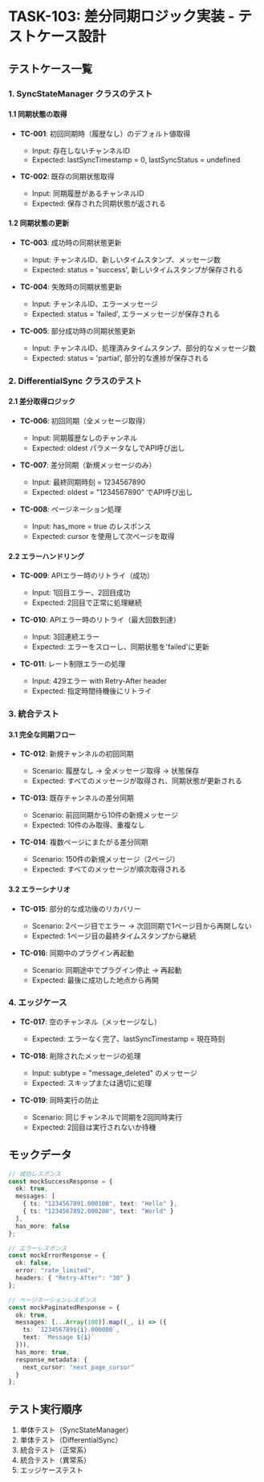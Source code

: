 # TASK-103: 差分同期ロジック実装 - テストケース設計

## テストケース一覧

### 1. SyncStateManager クラスのテスト

#### 1.1 同期状態の取得
- **TC-001**: 初回同期時（履歴なし）のデフォルト値取得
  - Input: 存在しないチャンネルID
  - Expected: lastSyncTimestamp = 0, lastSyncStatus = undefined

- **TC-002**: 既存の同期状態取得
  - Input: 同期履歴があるチャンネルID
  - Expected: 保存された同期状態が返される

#### 1.2 同期状態の更新
- **TC-003**: 成功時の同期状態更新
  - Input: チャンネルID、新しいタイムスタンプ、メッセージ数
  - Expected: status = 'success', 新しいタイムスタンプが保存される

- **TC-004**: 失敗時の同期状態更新
  - Input: チャンネルID、エラーメッセージ
  - Expected: status = 'failed', エラーメッセージが保存される

- **TC-005**: 部分成功時の同期状態更新
  - Input: チャンネルID、処理済みタイムスタンプ、部分的なメッセージ数
  - Expected: status = 'partial', 部分的な進捗が保存される

### 2. DifferentialSync クラスのテスト

#### 2.1 差分取得ロジック
- **TC-006**: 初回同期（全メッセージ取得）
  - Input: 同期履歴なしのチャンネル
  - Expected: oldest パラメータなしでAPI呼び出し

- **TC-007**: 差分同期（新規メッセージのみ）
  - Input: 最終同期時刻 = 1234567890
  - Expected: oldest = "1234567890" でAPI呼び出し

- **TC-008**: ページネーション処理
  - Input: has_more = true のレスポンス
  - Expected: cursor を使用して次ページを取得

#### 2.2 エラーハンドリング
- **TC-009**: APIエラー時のリトライ（成功）
  - Input: 1回目エラー、2回目成功
  - Expected: 2回目で正常に処理継続

- **TC-010**: APIエラー時のリトライ（最大回数到達）
  - Input: 3回連続エラー
  - Expected: エラーをスローし、同期状態を'failed'に更新

- **TC-011**: レート制限エラーの処理
  - Input: 429エラー with Retry-After header
  - Expected: 指定時間待機後にリトライ

### 3. 統合テスト

#### 3.1 完全な同期フロー
- **TC-012**: 新規チャンネルの初回同期
  - Scenario: 履歴なし → 全メッセージ取得 → 状態保存
  - Expected: すべてのメッセージが取得され、同期状態が更新される

- **TC-013**: 既存チャンネルの差分同期
  - Scenario: 前回同期から10件の新規メッセージ
  - Expected: 10件のみ取得、重複なし

- **TC-014**: 複数ページにまたがる差分同期
  - Scenario: 150件の新規メッセージ（2ページ）
  - Expected: すべてのメッセージが順次取得される

#### 3.2 エラーシナリオ
- **TC-015**: 部分的な成功後のリカバリー
  - Scenario: 2ページ目でエラー → 次回同期で1ページ目から再開しない
  - Expected: 1ページ目の最終タイムスタンプから継続

- **TC-016**: 同期中のプラグイン再起動
  - Scenario: 同期途中でプラグイン停止 → 再起動
  - Expected: 最後に成功した地点から再開

### 4. エッジケース

- **TC-017**: 空のチャンネル（メッセージなし）
  - Expected: エラーなく完了、lastSyncTimestamp = 現在時刻

- **TC-018**: 削除されたメッセージの処理
  - Input: subtype = "message_deleted" のメッセージ
  - Expected: スキップまたは適切に処理

- **TC-019**: 同時実行の防止
  - Scenario: 同じチャンネルで同期を2回同時実行
  - Expected: 2回目は実行されないか待機

## モックデータ

```typescript
// 成功レスポンス
const mockSuccessResponse = {
  ok: true,
  messages: [
    { ts: "1234567891.000100", text: "Hello" },
    { ts: "1234567892.000200", text: "World" }
  ],
  has_more: false
};

// エラーレスポンス
const mockErrorResponse = {
  ok: false,
  error: "rate_limited",
  headers: { "Retry-After": "30" }
};

// ページネーションレスポンス
const mockPaginatedResponse = {
  ok: true,
  messages: [...Array(100)].map((_, i) => ({
    ts: `123456789${i}.000000`,
    text: `Message ${i}`
  })),
  has_more: true,
  response_metadata: {
    next_cursor: "next_page_cursor"
  }
};
```

## テスト実行順序

1. 単体テスト（SyncStateManager）
2. 単体テスト（DifferentialSync）
3. 統合テスト（正常系）
4. 統合テスト（異常系）
5. エッジケーステスト
